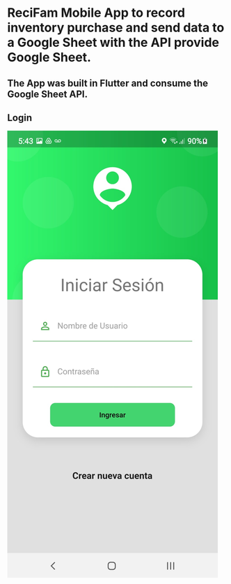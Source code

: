 # ReciFam Mobile App to record inventory purchase and send data to a Google Sheet with the API provide Google Sheet.
## The App was built in Flutter and consume the Google Sheet API. 

## Login

![alt text](src/img1.jpg)
